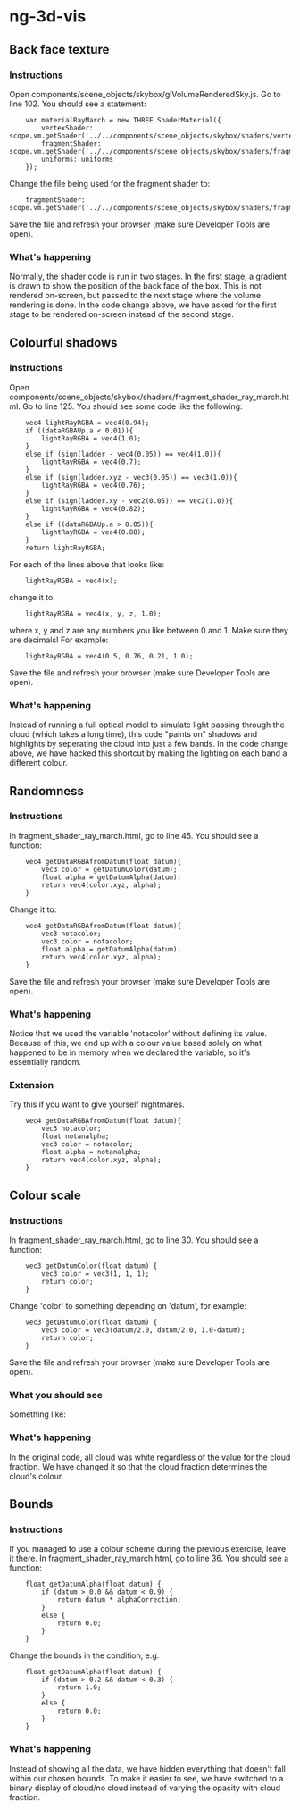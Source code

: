# ng-3d-vis

## Back face texture

### Instructions
Open components/scene_objects/skybox/glVolumeRenderedSky.js.
Go to line 102.
You should see a statement:
```
    var materialRayMarch = new THREE.ShaderMaterial({
        vertexShader: scope.vm.getShader('../../components/scene_objects/skybox/shaders/vertex_shader_screen_proj.html'),
        fragmentShader: scope.vm.getShader('../../components/scene_objects/skybox/shaders/fragment_shader_ray_march.html'),
        uniforms: uniforms
    });
```

Change the file being used for the fragment shader to:
```
    fragmentShader: scope.vm.getShader('../../components/scene_objects/skybox/shaders/fragment_shader_back_face.html'),
```
Save the file and refresh your browser (make sure Developer Tools are open).

### What's happening
Normally, the shader code is run in two stages. In the first stage, a gradient is drawn to show the position of the back face of the box. This is not rendered on-screen, but passed to the next stage where the volume rendering is done. In the code change above, we have asked for the first stage to be rendered on-screen instead of the second stage.

## Colourful shadows

### Instructions
Open components/scene_objects/skybox/shaders/fragment_shader_ray_march.html.
Go to line 125.
You should see some code like the following:
```
    vec4 lightRayRGBA = vec4(0.94);
    if ((dataRGBAUp.a < 0.01)){
        lightRayRGBA = vec4(1.0);
    }
    else if (sign(ladder - vec4(0.05)) == vec4(1.0)){
        lightRayRGBA = vec4(0.7);
    }
    else if (sign(ladder.xyz - vec3(0.05)) == vec3(1.0)){
        lightRayRGBA = vec4(0.76);
    }
    else if (sign(ladder.xy - vec2(0.05)) == vec2(1.0)){
        lightRayRGBA = vec4(0.82);
    }
    else if ((dataRGBAUp.a > 0.05)){
        lightRayRGBA = vec4(0.88);
    }
    return lightRayRGBA;
```
For each of the lines above that looks like:
```
    lightRayRGBA = vec4(x);
```
change it to:
```
    lightRayRGBA = vec4(x, y, z, 1.0);
```
where x, y and z are any numbers you like between 0 and 1. Make sure they are decimals! For example:
```
    lightRayRGBA = vec4(0.5, 0.76, 0.21, 1.0);
```
Save the file and refresh your browser (make sure Developer Tools are open).


### What's happening
Instead of running a full optical model to simulate light passing through the cloud (which takes a long time), this code "paints on" shadows and highlights by seperating the cloud into just a few bands. In the code change above, we have hacked this shortcut by making the lighting on each band a different colour.

## Randomness

### Instructions
In fragment_shader_ray_march.html, go to line 45.
You should see a function:
```
    vec4 getDataRGBAfromDatum(float datum){
        vec3 color = getDatumColor(datum);
        float alpha = getDatumAlpha(datum);
        return vec4(color.xyz, alpha);
    }
```
Change it to:
```
    vec4 getDataRGBAfromDatum(float datum){
        vec3 notacolor;
        vec3 color = notacolor;
        float alpha = getDatumAlpha(datum);
        return vec4(color.xyz, alpha);
    }
```
Save the file and refresh your browser (make sure Developer Tools are open).


### What's happening
Notice that we used the variable 'notacolor' without defining its value. Because of this, we end up with a colour value based solely on what happened to be in memory when we declared the variable, so it's essentially random.

### Extension
Try this if you want to give yourself nightmares.
```
    vec4 getDataRGBAfromDatum(float datum){
        vec3 notacolor;
        float notanalpha;
        vec3 color = notacolor;
        float alpha = notanalpha;
        return vec4(color.xyz, alpha);
    }
```

## Colour scale

### Instructions
In fragment_shader_ray_march.html, go to line 30.
You should see a function:
```
    vec3 getDatumColor(float datum) {
        vec3 color = vec3(1, 1, 1);
        return color;
    }
```
Change 'color' to something depending on 'datum', for example:
```
    vec3 getDatumColor(float datum) {
        vec3 color = vec3(datum/2.0, datum/2.0, 1.0-datum);
        return color;
    }
```
Save the file and refresh your browser (make sure Developer Tools are open).

### What you should see
Something like:

### What's happening
In the original code, all cloud was white regardless of the value for the cloud fraction. We have changed it so that the cloud fraction determines the cloud's colour.

## Bounds

### Instructions
If you managed to use a colour scheme during the previous exercise, leave it there.
In fragment_shader_ray_march.html, go to line 36.
You should see a function:
```
    float getDatumAlpha(float datum) {
        if (datum > 0.0 && datum < 0.9) {
            return datum * alphaCorrection;
        }
        else {
            return 0.0;
        }
    }
```
Change the bounds in the condition, e.g.
```
    float getDatumAlpha(float datum) {
        if (datum > 0.2 && datum < 0.3) {
            return 1.0;
        }
        else {
            return 0.0;
        }
    }
```

### What's happening
Instead of showing all the data, we have hidden everything that doesn't fall within our chosen bounds. To make it easier to see, we have switched to a binary display of cloud/no cloud instead of varying the opacity with cloud fraction.
